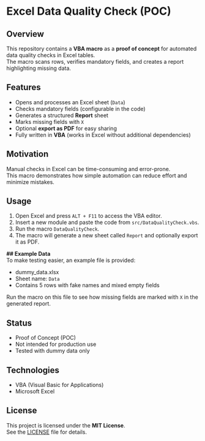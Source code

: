# Excel Data Quality Check (POC)

## Overview
This repository contains a **VBA macro** as a **proof of concept** for automated data quality checks in Excel tables.  
The macro scans rows, verifies mandatory fields, and creates a report highlighting missing data.  

## Features
- Opens and processes an Excel sheet (`Data`)
- Checks mandatory fields (configurable in the code)
- Generates a structured **Report** sheet
- Marks missing fields with `X`
- Optional **export as PDF** for easy sharing
- Fully written in **VBA** (works in Excel without additional dependencies)

## Motivation
Manual checks in Excel can be time-consuming and error-prone.  
This macro demonstrates how simple automation can reduce effort and minimize mistakes.

## Usage
1. Open Excel and press `ALT + F11` to access the VBA editor.  
2. Insert a new module and paste the code from `src/DataQualityCheck.vbs`.  
3. Run the macro `DataQualityCheck`.  
4. The macro will generate a new sheet called `Report` and optionally export it as PDF.

**## Example Data**  
To make testing easier, an example file is provided:  
- dummy_data.xlsx
- Sheet name: `Data`  
- Contains 5 rows with fake names and mixed empty fields  

Run the macro on this file to see how missing fields are marked with `X` in the generated report.  

## Status
- Proof of Concept (POC)  
- Not intended for production use  
- Tested with dummy data only  

## Technologies
- VBA (Visual Basic for Applications)  
- Microsoft Excel  

## License
This project is licensed under the **MIT License**.  
See the [LICENSE](LICENSE) file for details.
